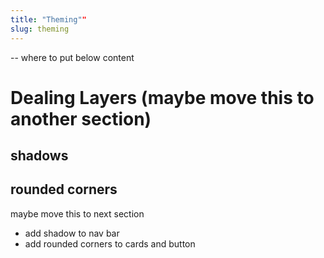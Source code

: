 ```yaml
---
title: "Theming""
slug: theming
---
```


-- where to put below content

# Dealing Layers (maybe move this to another section)
## shadows
## rounded corners


maybe move this to next section
  - add shadow to nav bar
  - add rounded corners to cards and button
